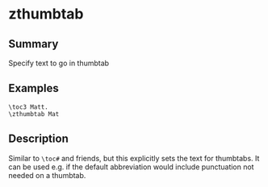 # zthumbtab
## Summary
Specify text to go in thumbtab
## Examples
```
\toc3 Matt.
\zthumbtab Mat
```
## Description
Similar to `\toc#` and friends, but this explicitly sets the text for thumbtabs. It can be used e.g. if the default abbreviation would include punctuation not needed on a thumbtab.
